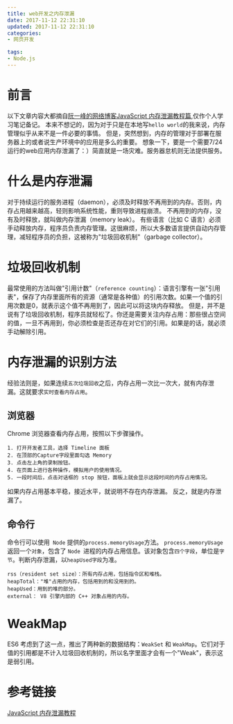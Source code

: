 ```yaml
---
title: web开发之内存泄漏
date: 2017-11-12 22:31:10
updated: 2017-11-12 22:31:10
categories:
- 网页开发

tags:
- Node.js
---
```

# 前言
以下文章内容大都摘自[阮一峰的网络博客JavaScript 内存泄漏教程篇](http://www.ruanyifeng.com/blog/2017/04/memory-leak.html),仅作个人学习笔记备记。
本来不想记的，因为对于只是在本地写`hello world`的我来说，内存管理似乎从来不是一件必要的事情。
但是，突然想到，内存的管理对于部署在服务器上的或者说生产环境中的应用是多么的重要。
想象一下，要是一个需要7/24运行的web应用内存泄漏了：）简直就是一场灾难。服务器怠机则无法提供服务。

<!-- more -->
# 什么是内存泄漏
对于持续运行的服务进程（daemon），必须及时释放不再用到的内存。否则，内存占用越来越高，轻则影响系统性能，重则导致进程崩溃。
不再用到的内存，没有及时释放，就叫做内存泄漏（memory leak）。
有些语言（比如 C 语言）必须手动释放内存，程序员负责内存管理。这很麻烦，所以大多数语言提供自动内存管理，减轻程序员的负担，这被称为"垃圾回收机制"（garbage collector）。

# 垃圾回收机制
最常使用的方法叫做"引用计数"（`reference counting`）：语言引擎有一张"引用表"，保存了内存里面所有的资源（通常是各种值）的引用次数。如果一个值的引用次数是0，就表示这个值不再用到了，因此可以将这块内存释放。
但是，并不是说有了垃圾回收机制，程序员就轻松了。你还是需要关注内存占用：那些很占空间的值，一旦不再用到，你必须检查是否还存在对它们的引用。如果是的话，就必须手动解除引用。

# 内存泄漏的识别方法
经验法则是，如果连续`五次垃圾回收`之后，内存占用一次比一次大，就有内存泄漏。这就要求`实时查看内存占用`。
## 浏览器
Chrome 浏览器查看内存占用，按照以下步骤操作。
```
1. 打开开发者工具，选择 Timeline 面板
2. 在顶部的Capture字段里面勾选 Memory
3. 点击左上角的录制按钮。
4. 在页面上进行各种操作，模拟用户的使用情况。
5. 一段时间后，点击对话框的 stop 按钮，面板上就会显示这段时间的内存占用情况。
```
如果内存占用基本平稳，接近水平，就说明不存在内存泄漏。
反之，就是内存泄漏了。

## 命令行
命令行可以使用` Node` 提供的`process.memoryUsage`方法。
`process.memoryUsage`返回一个`对象`，包含了 `Node `进程的内存占用信息。该对象包含`四个字段`，单位是`字节`。判断内存泄漏，以`heapUsed字段`为准。
```
rss（resident set size）：所有内存占用，包括指令区和堆栈。
heapTotal："堆"占用的内存，包括用到的和没用到的。
heapUsed：用到的堆的部分。
external： V8 引擎内部的 C++ 对象占用的内存。
```
# WeakMap
ES6 考虑到了这一点，推出了两种新的数据结构：`WeakSet` 和 `WeakMap`。它们对于值的引用都是不计入垃圾回收机制的，所以名字里面才会有一个"Weak"，表示这是弱引用。

# 参考链接
[JavaScript 内存泄漏教程](http://www.ruanyifeng.com/blog/2017/04/memory-leak.html)